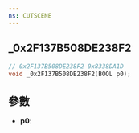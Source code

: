 ```yaml
---
ns: CUTSCENE
---
```

## _0x2F137B508DE238F2

```c
// 0x2F137B508DE238F2 0x8338DA1D
void _0x2F137B508DE238F2(BOOL p0);
```


## 參數
* **p0**: 

